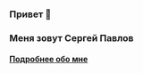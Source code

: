 ### Привет 👋

<!--
**spawlov/spawlov** is a ✨ _special_ ✨ repository because its `README.md` (this file) appears on your GitHub profile.

Here are some ideas to get you started:

- 🔭 I’m currently working on ...
- 🌱 I’m currently learning ...
- 👯 I’m looking to collaborate on ...
- 🤔 I’m looking for help with ...
- 💬 Ask me about ...
- 📫 How to reach me: ...
- 😄 Pronouns: ...
- ⚡ Fun fact: ...
-->
### Меня зовут Сергей Павлов
#### <a target="_blank" href="https://myresume.ru/resume/4Y7KVHcLYLs/">Подробнее обо мне</a>
<!--
Я учусь на курсе Fullstack разработчик на Python
<!--
- Ранее программровал промышленные контроллеры Schneider Electric, Siemens, OWEN, DEIF
- Писал прикладные программы для промышленной автоматизации на Delphi в связке с MSSQL и Microsoft Access
- Разрабатывывал собственные контроллеры на Zilog Z80, писал на Assembler

- Есть опыт написания web-приложений на PHP в связке с MySQL 
-->
